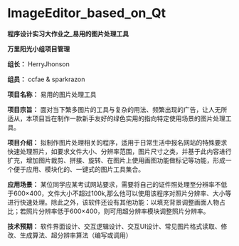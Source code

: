 # ImageEditor_based_on_Qt
**程序设计实习大作业之_易用的图片处理工具**

**万里阳光小组项目管理**

**组长：** HerryJhonson

**组员：** ccfae & sparkrazon

**项目名称：** 易用的图片处理工具

**项目宗旨：** 面对当下繁多图片的工具与复杂的用法、频繁出现的广告，让人无所适从，本项目旨在制作一款新手友好的绿色实用的指向特定使用场景的图片处理工具。

**项目介绍：** 拟制作图片处理相关的程序，适用于日常生活中报名网站的特殊要求快速处理照片，如要求文件大小、分辨率范围，图片尺寸之类，并基于此内容进行扩充，增加图片裁剪、拼接、旋转、在图片上使用画图功能做标记等功能，形成一个便于应用、模块化的、一键式的图片工具集合。

**应用场景：** 某位同学应某考试网站要求，需要将自己的证件照处理至分辨率不低于600×400，文件大小不超过100k,那么他可以使用该程序对照片分辨率、大小等进行快速处理。除此之外，该软件还设有其他功能：以填充背景调整画面人物占比；若照片分辨率低于600×400，则可用超分辨率模块调整照片分辨率。

**技术预期：** 软件界面设计、交互逻辑设计、交互UI设计、常见图片格式读取、修改、生成算法、超分辨率算法（编写或调用）

